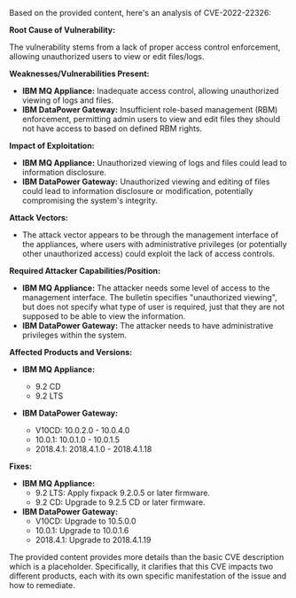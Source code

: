 Based on the provided content, here's an analysis of CVE-2022-22326:

**Root Cause of Vulnerability:**

The vulnerability stems from a lack of proper access control enforcement, allowing unauthorized users to view or edit files/logs.

**Weaknesses/Vulnerabilities Present:**

- **IBM MQ Appliance:** Inadequate access control, allowing unauthorized viewing of logs and files.
- **IBM DataPower Gateway:**  Insufficient role-based management (RBM) enforcement, permitting admin users to view and edit files they should not have access to based on defined RBM rights.

**Impact of Exploitation:**

- **IBM MQ Appliance:** Unauthorized viewing of logs and files could lead to information disclosure.
- **IBM DataPower Gateway:** Unauthorized viewing and editing of files could lead to information disclosure or modification, potentially compromising the system's integrity.

**Attack Vectors:**

-  The attack vector appears to be through the management interface of the appliances, where users with administrative privileges (or potentially other unauthorized access) could exploit the lack of access controls.

**Required Attacker Capabilities/Position:**

- **IBM MQ Appliance:**  The attacker needs some level of access to the management interface. The bulletin specifies "unauthorized viewing", but does not specify what type of user is required, just that they are not supposed to be able to view the information.
- **IBM DataPower Gateway:** The attacker needs to have administrative privileges within the system.

**Affected Products and Versions:**

- **IBM MQ Appliance:**
    - 9.2 CD
    - 9.2 LTS

- **IBM DataPower Gateway:**
    - V10CD: 10.0.2.0 - 10.0.4.0
    - 10.0.1: 10.0.1.0 - 10.0.1.5
    - 2018.4.1: 2018.4.1.0 - 2018.4.1.18

**Fixes:**
- **IBM MQ Appliance:**
  -  9.2 LTS: Apply fixpack 9.2.0.5 or later firmware.
  -  9.2 CD: Upgrade to 9.2.5 CD or later firmware.
- **IBM DataPower Gateway:**
    - V10CD: Upgrade to 10.5.0.0
    - 10.0.1: Upgrade to 10.0.1.6
    - 2018.4.1: Upgrade to 2018.4.1.19

The provided content provides more details than the basic CVE description which is a placeholder. Specifically, it clarifies that this CVE impacts two different products, each with its own specific manifestation of the issue and how to remediate.
